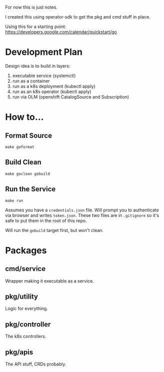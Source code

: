 For now this is just notes.

I created this using operator-sdk to get the pkg and cmd stuff in place.

Using this for a starting point: https://developers.google.com/calendar/quickstart/go

# Development Plan

Design idea is to build in layers:

1. executable service (systemctl)
2. run as a container
3. run as a k8s deployment (kubectl apply)
4. run as an k8s operator (kubectl apply)
5. run via OLM (openshift CatalogSource and Subscription)

# How to...

## Format Source

`make goformat`

## Build Clean

`make goclean gobuild`

## Run the Service

`make run`

Assumes you have a `credentials.json` file.  Will prompt you to authenticate via browser and writes `token.json`.  These two files are in `.gitignore` so it's safe to put them in the root of this repo.

Will run the `gobuild` target first, but won't clean.

# Packages

## cmd/service

Wrapper making it executable as a service.

## pkg/utility

Logic for everything.

## pkg/controller

The k8s controllers.

## pkg/apis

The API stuff, CRDs probably.